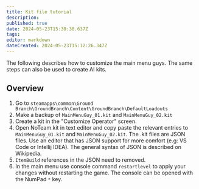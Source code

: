 ```yaml
---
title: Kit file tutorial
description: 
published: true
date: 2024-05-23T15:30:38.637Z
tags: 
editor: markdown
dateCreated: 2024-05-23T15:12:26.347Z
---
```


The following describes how to customize the main menu guys.
The same steps can also be used to create AI kits.

## Overview

1. Go to `steamapps\common\Ground Branch\GroundBranch\Content\GroundBranch\DefaultLoadouts`
2. Make a backup of `MainMenuGuy_01.kit` and `MainMenuGuy_02.kit`
3. Create a kit in the "Customize Operator" screen.
3. Open NoTeam.kit in text editor and copy paste the relevant entries to `MainMenuGuy_01.kit` and `MainMenuGuy_02.kit`.
The .kit files are JSON files. Use an editor that has JSON support for more comfort (e.g: VS Code or Intellij IDEA). The general syntax of JSON is described on Wikipedia.
4. `ItemBuild` references in the JSON need to removed.
5. In the main menu use console command `restartlevel` to apply your changes without restarting the game. The console can
be opened with the NumPad `*` key.
